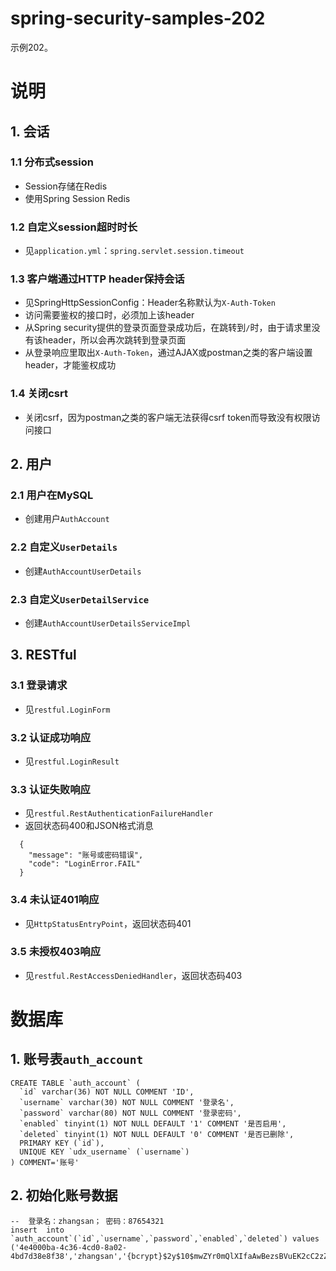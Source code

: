 # spring-security-samples-202
示例202。

# 说明
## 1. 会话
### 1.1 分布式session
  - Session存储在Redis
  - 使用Spring Session Redis


### 1.2 自定义session超时时长
  - 见`application.yml`：`spring.servlet.session.timeout`


### 1.3 客户端通过HTTP header保持会话
  - 见SpringHttpSessionConfig：Header名称默认为`X-Auth-Token`
  - 访问需要鉴权的接口时，必须加上该header
  - 从Spring security提供的登录页面登录成功后，在跳转到`/`时，由于请求里没有该header，所以会再次跳转到登录页面
  - 从登录响应里取出`X-Auth-Token`，通过AJAX或postman之类的客户端设置header，才能鉴权成功


### 1.4 关闭csrt
  - 关闭csrf，因为postman之类的客户端无法获得csrf token而导致没有权限访问接口


## 2. 用户
### 2.1 用户在MySQL
  - 创建用户`AuthAccount`


### 2.2 自定义`UserDetails`
  - 创建`AuthAccountUserDetails`


### 2.3 自定义`UserDetailService`
  - 创建`AuthAccountUserDetailsServiceImpl`


## 3. RESTful
### 3.1 登录请求
  - 见`restful.LoginForm`


### 3.2 认证成功响应
  - 见`restful.LoginResult`


### 3.3 认证失败响应
  - 见`restful.RestAuthenticationFailureHandler`
  - 返回状态码400和JSON格式消息  
```
  {
    "message": "账号或密码错误",
    "code": "LoginError.FAIL"
  }
```


### 3.4 未认证401响应
  - 见`HttpStatusEntryPoint`，返回状态码401


### 3.5 未授权403响应
  - 见`restful.RestAccessDeniedHandler`，返回状态码403


# 数据库
## 1. 账号表`auth_account`
```
CREATE TABLE `auth_account` (
  `id` varchar(36) NOT NULL COMMENT 'ID',
  `username` varchar(30) NOT NULL COMMENT '登录名',
  `password` varchar(80) NOT NULL COMMENT '登录密码',
  `enabled` tinyint(1) NOT NULL DEFAULT '1' COMMENT '是否启用',
  `deleted` tinyint(1) NOT NULL DEFAULT '0' COMMENT '是否已删除',
  PRIMARY KEY (`id`),
  UNIQUE KEY `udx_username` (`username`)
) COMMENT='账号'
```

## 2. 初始化账号数据
```
--  登录名：zhangsan； 密码：87654321
insert  into `auth_account`(`id`,`username`,`password`,`enabled`,`deleted`) values
('4e4000ba-4c36-4cd0-8a02-4bd7d38e8f38','zhangsan','{bcrypt}$2y$10$mwZYr0mQlXIfaAwBezsBVuEK2cC2zZjJzWGhd.m0dX1iTHDusd3u6',1,0);
```